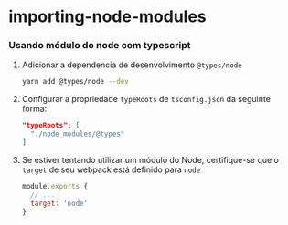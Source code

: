 # importing-node-modules

### Usando módulo do node com typescript

1. Adicionar a dependencia de desenvolvimento `@types/node`
    ```bash
    yarn add @types/node --dev
    ```

2. Configurar a propriedade `typeRoots` de `tsconfig.json` da seguinte forma:

    ```json
    "typeRoots": [
      "./node_modules/@types"
    ]
    ```

3. Se estiver tentando utilizar um módulo do Node, certifique-se que o `target` de seu webpack está definido para `node`

    ```js
    module.exports {
      // ...
      target: 'node'
    }
    ```